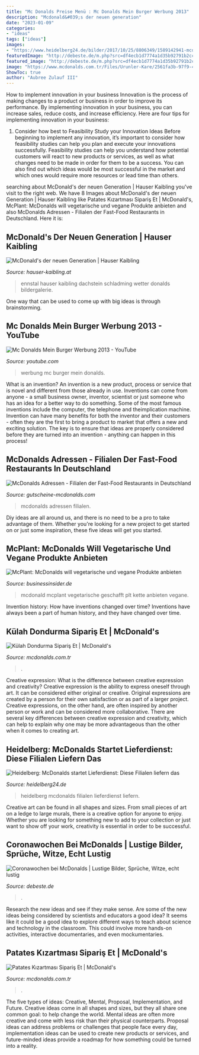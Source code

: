 ```yaml
---
title: "Mc Donalds Preise Menü : Mc Donalds Mein Burger Werbung 2013"
description: "Mcdonald&#039;s der neuen generation"
date: "2023-01-09"
categories:
- "ideas"
tags: ["ideas"]
images:
- "https://www.heidelberg24.de/bilder/2017/10/25/8806349/1589142941-mcdonalds-lieferdienst-lieferservice-burger-heidelberg-fast-food-1JsTUXKE90ef.jpg"
featuredImage: "http://debeste.de/m.php?src=df4ecb1d7774a1d35b92791b2cce858e6987.jpg"
featured_image: "http://debeste.de/m.php?src=df4ecb1d7774a1d35b92791b2cce858e6987.jpg"
image: "https://www.mcdonalds.com.tr/Files/Urunler-Kare/2561fa3b-97f9-46f8-99ac-f2811a8bedd2-ortapatates.png"
ShowToc: true
author: "Aubree Zulauf III"
---
```



How to implement innovation in your business
Innovation is the process of making changes to a product or business in order to improve its performance. By implementing innovation in your business, you can increase sales, reduce costs, and increase efficiency. Here are four tips for implementing innovation in your business:
1. Consider how best to Feasibility Study your Innovation Ideas
Before beginning to implement any innovation, it’s important to consider how feasibility studies can help you plan and execute your innovations successfully. Feasibility studies can help you understand how potential customers will react to new products or services, as well as what changes need to be made in order for them to be a success. You can also find out which ideas would be most successful in the market and which ones would require more resources or lead time than others.


	

		
searching about McDonald&#039;s der neuen Generation | Hauser Kaibling you've visit to the right web. We have 8 Images about McDonald&#039;s der neuen Generation | Hauser Kaibling like Patates Kızartması Sipariş Et | McDonald&#039;s, McPlant: McDonalds will vegetarische und vegane Produkte anbieten and also McDonalds Adressen - Filialen der Fast-Food Restaurants in Deutschland. Here it is:
		
    
## McDonald&#039;s Der Neuen Generation | Hauser Kaibling

<img loading=lazy src="https://www.hauser-kaibling.at/huetten/mci/mcdonalds_haus-im-ennstal.jpg" onerror="this.onerror=null;this.src='https://tse4.mm.bing.net/th?id=OIP.TRbU2_XhTdu0-ZAZ9QyCUQHaEG&amp;pid=15.1';" alt="McDonald&#039;s der neuen Generation | Hauser Kaibling">

_Source: hauser-kaibling.at_

>ennstal hauser kaibling dachstein schladming wetter donalds bildergalerie. 

	

One way that can be used to come up with big ideas is through brainstorming.

    
## Mc Donalds Mein Burger Werbung 2013 - YouTube

<img loading=lazy src="https://i.ytimg.com/vi/YY0qVJjQoYo/maxresdefault.jpg" onerror="this.onerror=null;this.src='https://tse1.mm.bing.net/th?id=OIP.bk9mHt7GoloLdckHT0uSegHaEK&amp;pid=15.1';" alt="Mc Donalds Mein Burger Werbung 2013 - YouTube">

_Source: youtube.com_

>werbung mc burger mein donalds. 

	

What is an invention?
An invention is a new product, process or service that is novel and different from those already in use. Inventions can come from anyone - a small business owner, inventor, scientist or just someone who has an idea for a better way to do something. Some of the most famous inventions include the computer, the telephone and theimplication machine. 
Invention can have many benefits for both the inventor and their customers - often they are the first to bring a product to market that offers a new and exciting solution. The key is to ensure that ideas are properly considered before they are turned into an invention - anything can happen in this process!

    
## McDonalds Adressen - Filialen Der Fast-Food Restaurants In Deutschland

<img loading=lazy src="http://gutscheine-mcdonalds.com/wp-content/uploads/2017/04/mcdonalds-deutschland-1024x576.jpg" onerror="this.onerror=null;this.src='https://tse1.mm.bing.net/th?id=OIP.1y8KA39v3jeWaPObIjrZPAHaEK&amp;pid=15.1';" alt="McDonalds Adressen - Filialen der Fast-Food Restaurants in Deutschland">

_Source: gutscheine-mcdonalds.com_

>mcdonalds adressen filialen. 

	

Diy ideas are all around us, and there is no need to be a pro to take advantage of them. Whether you're looking for a new project to get started on or just some inspiration, these five ideas will get you started.

    
## McPlant: McDonalds Will Vegetarische Und Vegane Produkte Anbieten

<img loading=lazy src="https://cdn.businessinsider.de/wp-content/uploads/2020/11/5f7c87ab282c500018c78d26.jpg" onerror="this.onerror=null;this.src='https://tse4.mm.bing.net/th?id=OIP.jqVpb2ms8jfc2-vlGi-qnAHaFj&amp;pid=15.1';" alt="McPlant: McDonalds will vegetarische und vegane Produkte anbieten">

_Source: businessinsider.de_

>mcdonald mcplant vegetarische geschafft plt kette anbieten vegane. 

	

Invention history: How have inventions changed over time?
Inventions have always been a part of human history, and they have changed over time.

    
## Külah Dondurma Sipariş Et | McDonald&#039;s

<img loading=lazy src="https://www.mcdonalds.com.tr/Files/Urunler-Kare/600x600_kulah_dondurma.png" onerror="this.onerror=null;this.src='https://tse2.mm.bing.net/th?id=OIP.GBsqVVWJMkZa90uCDxsm4QHaHa&amp;pid=15.1';" alt="Külah Dondurma Sipariş Et | McDonald&#039;s">

_Source: mcdonalds.com.tr_

>. 

	

Creative expression: What is the difference between creative expression and creativity?
Creative expression is the ability to express oneself through art. It can be considered either original or creative. Original expressions are created by a person for their own satisfaction or as part of a larger project. Creative expressions, on the other hand, are often inspired by another person or work and can be considered more collaborative. There are several key differences between creative expression and creativity, which can help to explain why one may be more advantageous than the other when it comes to creating art.

    
## Heidelberg: McDonalds Startet Lieferdienst: Diese Filialen Liefern Das

<img loading=lazy src="https://www.heidelberg24.de/bilder/2017/10/25/8806349/1589142941-mcdonalds-lieferdienst-lieferservice-burger-heidelberg-fast-food-1JsTUXKE90ef.jpg" onerror="this.onerror=null;this.src='https://tse2.mm.bing.net/th?id=OIP.hZBA8tBnm7hBEsclxGFZZAHaEK&amp;pid=15.1';" alt="Heidelberg: McDonalds startet Lieferdienst: Diese Filialen liefern das">

_Source: heidelberg24.de_

>heidelberg mcdonalds filialen lieferdienst liefern. 

	

Creative art can be found in all shapes and sizes. From small pieces of art on a ledge to large murals, there is a creative option for anyone to enjoy. Whether you are looking for something new to add to your collection or just want to show off your work, creativity is essential in order to be successful.

    
## Coronawochen Bei McDonalds | Lustige Bilder, Sprüche, Witze, Echt Lustig

<img loading=lazy src="http://debeste.de/m.php?src=df4ecb1d7774a1d35b92791b2cce858e6987.jpg" onerror="this.onerror=null;this.src='https://tse2.mm.bing.net/th?id=OIP.sLzZDT-BBVb6NQp12LaQHwHaD2&amp;pid=15.1';" alt="Coronawochen bei McDonalds | Lustige Bilder, Sprüche, Witze, echt lustig">

_Source: debeste.de_

>. 

	

Research the new ideas and see if they make sense.
Are some of the new ideas being considered by scientists and educators a good idea? It seems like it could be a good idea to explore different ways to teach about science and technology in the classroom. This could involve more hands-on activities, interactive documentaries, and even mockumentaries.

    
## Patates Kızartması Sipariş Et | McDonald&#039;s

<img loading=lazy src="https://www.mcdonalds.com.tr/Files/Urunler-Kare/2561fa3b-97f9-46f8-99ac-f2811a8bedd2-ortapatates.png" onerror="this.onerror=null;this.src='https://tse2.mm.bing.net/th?id=OIP.YBhkP5NU8nq_DsjweTI8UwHaHa&amp;pid=15.1';" alt="Patates Kızartması Sipariş Et | McDonald&#039;s">

_Source: mcdonalds.com.tr_

>. 

	

The five types of ideas: Creative, Mental, Proposal, Implementation, and Future.
Creative ideas come in all shapes and sizes, but they all share one common goal: to help change the world. Mental ideas are often more creative and come with less risk than their physical counterparts. Proposal ideas can address problems or challenges that people face every day, implementation ideas can be used to create new products or services, and future-minded ideas provide a roadmap for how something could be turned into a reality.


